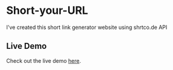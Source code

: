 # Short-your-URL
I've created this short link generator website using shrtco.de API

## Live Demo
Check out the live demo [here](https://your-demo-url.com](https://abdullahalkaisan.github.io/Short-your-URL/)https://abdullahalkaisan.github.io/Short-your-URL/).
